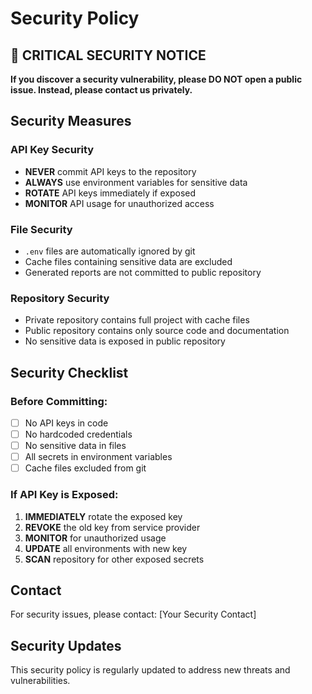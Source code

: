 # Security Policy

## 🚨 CRITICAL SECURITY NOTICE

**If you discover a security vulnerability, please DO NOT open a public issue. Instead, please contact us privately.**

## Security Measures

### API Key Security
- **NEVER** commit API keys to the repository
- **ALWAYS** use environment variables for sensitive data
- **ROTATE** API keys immediately if exposed
- **MONITOR** API usage for unauthorized access

### File Security
- `.env` files are automatically ignored by git
- Cache files containing sensitive data are excluded
- Generated reports are not committed to public repository

### Repository Security
- Private repository contains full project with cache files
- Public repository contains only source code and documentation
- No sensitive data is exposed in public repository

## Security Checklist

### Before Committing:
- [ ] No API keys in code
- [ ] No hardcoded credentials
- [ ] No sensitive data in files
- [ ] All secrets in environment variables
- [ ] Cache files excluded from git

### If API Key is Exposed:
1. **IMMEDIATELY** rotate the exposed key
2. **REVOKE** the old key from service provider
3. **MONITOR** for unauthorized usage
4. **UPDATE** all environments with new key
5. **SCAN** repository for other exposed secrets

## Contact

For security issues, please contact: [Your Security Contact]

## Security Updates

This security policy is regularly updated to address new threats and vulnerabilities.
